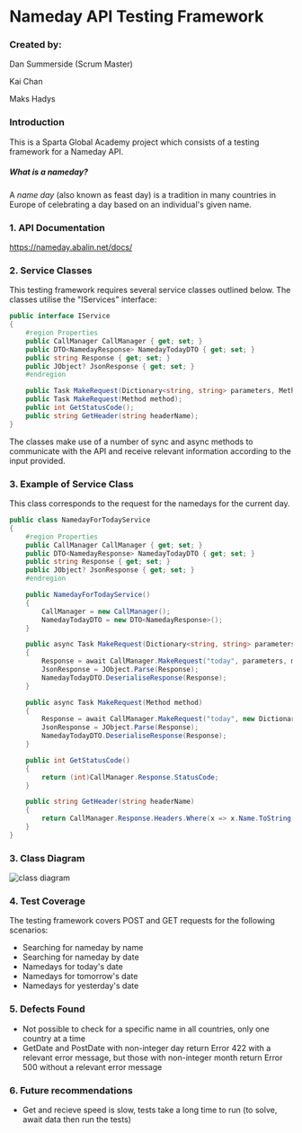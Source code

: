 # Nameday API Testing Framework

### Created by:

Dan Summerside (Scrum Master)

Kai Chan

Maks Hadys

### Introduction

This is a Sparta Global Academy project which consists of a testing framework for a Nameday API.

##### What is a nameday?

A *name day* (also known as feast day) is a tradition in many countries in Europe of celebrating a day based on an individual's given name.

### 1. API Documentation

https://nameday.abalin.net/docs/

### 2. Service Classes

This testing framework requires several service classes outlined below. The classes utilise the "IServices" interface:

```c#
public interface IService
{
    #region Properties
    public CallManager CallManager { get; set; }
    public DTO<NamedayResponse> NamedayTodayDTO { get; set; }
    public string Response { get; set; }
    public JObject? JsonResponse { get; set; }
    #endregion

    public Task MakeRequest(Dictionary<string, string> parameters, Method method);
    public Task MakeRequest(Method method);
    public int GetStatusCode();
    public string GetHeader(string headerName);
}
```

The classes make use of a number of sync and async methods to communicate with the API and receive relevant information according to the input provided.

### 3. Example of Service Class

This class corresponds to the request for the namedays for the current day.

```c#
public class NamedayForTodayService
{
    #region Properties
    public CallManager CallManager { get; set; }
    public DTO<NamedayResponse> NamedayTodayDTO { get; set; }
    public string Response { get; set; }
    public JObject? JsonResponse { get; set; }
    #endregion

    public NamedayForTodayService()
    {
        CallManager = new CallManager();
        NamedayTodayDTO = new DTO<NamedayResponse>();
    }

    public async Task MakeRequest(Dictionary<string, string> parameters, Method method)
    {
        Response = await CallManager.MakeRequest("today", parameters, method);
        JsonResponse = JObject.Parse(Response);
        NamedayTodayDTO.DeserialiseResponse(Response);
    }

    public async Task MakeRequest(Method method)
    {
        Response = await CallManager.MakeRequest("today", new Dictionary<string, string>(), method);
        JsonResponse = JObject.Parse(Response);
        NamedayTodayDTO.DeserialiseResponse(Response);
    }

    public int GetStatusCode()
    {
        return (int)CallManager.Response.StatusCode;
    }

    public string GetHeader(string headerName)
    {
        return CallManager.Response.Headers.Where(x => x.Name.ToString() == headerName).Select(x => x.Value).ToString();
    }
}
```



### 3. Class Diagram

![class diagram](https://user-images.githubusercontent.com/108397810/183383315-10be3ac2-8a8f-404f-9751-3101bcdafd35.PNG)

### 4. Test Coverage

The testing framework covers POST and GET requests for the following scenarios:

- Searching for nameday by name
- Searching for nameday by date
- Namedays for today's date 
- Namedays for tomorrow's date
- Namedays for yesterday's date

### 5. Defects Found

- Not possible to check for a specific name in all countries, only one country at a time
- GetDate and PostDate with non-integer day return Error 422 with a relevant error message, but those with non-integer month return Error 500 without a relevant error message

### 6. Future recommendations
- Get and recieve speed is slow, tests take a long time to run (to solve, await data then run the tests)



